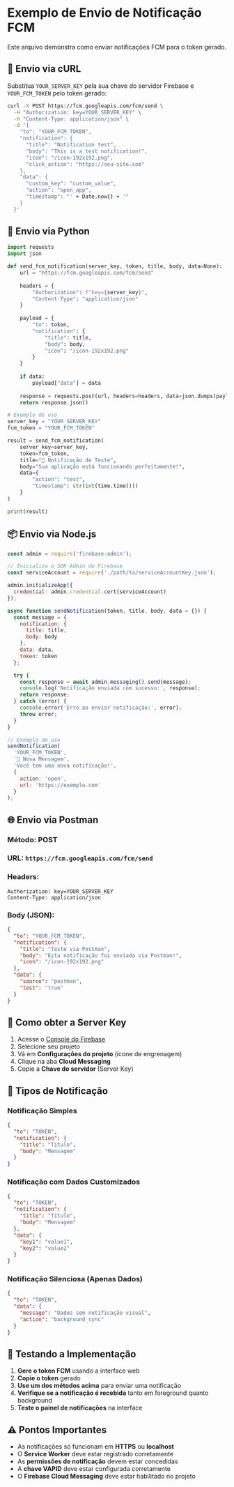 # Exemplo de Envio de Notificação FCM

Este arquivo demonstra como enviar notificações FCM para o token gerado.

## 🚀 Envio via cURL

Substitua `YOUR_SERVER_KEY` pela sua chave do servidor Firebase e `YOUR_FCM_TOKEN` pelo token gerado:

```bash
curl -X POST https://fcm.googleapis.com/fcm/send \
  -H "Authorization: key=YOUR_SERVER_KEY" \
  -H "Content-Type: application/json" \
  -d '{
    "to": "YOUR_FCM_TOKEN",
    "notification": {
      "title": "Notification test",
      "body": "This is a test notification!",
      "icon": "/icon-192x192.png",
      "click_action": "https://seu-site.com"
    },
    "data": {
      "custom_key": "custom_value",
      "action": "open_app",
      "timestamp": "' + Date.now() + '"
    }
  }'
```

## 🐍 Envio via Python

```python
import requests
import json

def send_fcm_notification(server_key, token, title, body, data=None):
    url = "https://fcm.googleapis.com/fcm/send"
    
    headers = {
        "Authorization": f"key={server_key}",
        "Content-Type": "application/json"
    }
    
    payload = {
        "to": token,
        "notification": {
            "title": title,
            "body": body,
            "icon": "/icon-192x192.png"
        }
    }
    
    if data:
        payload["data"] = data
    
    response = requests.post(url, headers=headers, data=json.dumps(payload))
    return response.json()

# Exemplo de uso
server_key = "YOUR_SERVER_KEY"
fcm_token = "YOUR_FCM_TOKEN"

result = send_fcm_notification(
    server_key=server_key,
    token=fcm_token,
    title="🎉 Notificação de Teste",
    body="Sua aplicação está funcionando perfeitamente!",
    data={
        "action": "test",
        "timestamp": str(int(time.time()))
    }
)

print(result)
```

## 📦 Envio via Node.js

```javascript
const admin = require('firebase-admin');

// Inicializa o SDK Admin do Firebase
const serviceAccount = require('./path/to/serviceAccountKey.json');

admin.initializeApp({
  credential: admin.credential.cert(serviceAccount)
});

async function sendNotification(token, title, body, data = {}) {
  const message = {
    notification: {
      title: title,
      body: body
    },
    data: data,
    token: token
  };

  try {
    const response = await admin.messaging().send(message);
    console.log('Notificação enviada com sucesso:', response);
    return response;
  } catch (error) {
    console.error('Erro ao enviar notificação:', error);
    throw error;
  }
}

// Exemplo de uso
sendNotification(
  'YOUR_FCM_TOKEN',
  '🔔 Nova Mensagem',
  'Você tem uma nova notificação!',
  {
    action: 'open',
    url: 'https://exemplo.com'
  }
);
```

## 🌐 Envio via Postman

### Método: POST
### URL: `https://fcm.googleapis.com/fcm/send`

### Headers:
```
Authorization: key=YOUR_SERVER_KEY
Content-Type: application/json
```

### Body (JSON):
```json
{
  "to": "YOUR_FCM_TOKEN",
  "notification": {
    "title": "Teste via Postman",
    "body": "Esta notificação foi enviada via Postman!",
    "icon": "/icon-192x192.png"
  },
  "data": {
    "source": "postman",
    "test": "true"
  }
}
```

## 🔑 Como obter a Server Key

1. Acesse o [Console do Firebase](https://console.firebase.google.com/)
2. Selecione seu projeto
3. Vá em **Configurações do projeto** (ícone de engrenagem)
4. Clique na aba **Cloud Messaging**
5. Copie a **Chave do servidor** (Server Key)

## 📱 Tipos de Notificação

### Notificação Simples
```json
{
  "to": "TOKEN",
  "notification": {
    "title": "Título",
    "body": "Mensagem"
  }
}
```

### Notificação com Dados Customizados
```json
{
  "to": "TOKEN",
  "notification": {
    "title": "Título",
    "body": "Mensagem"
  },
  "data": {
    "key1": "value1",
    "key2": "value2"
  }
}
```

### Notificação Silenciosa (Apenas Dados)
```json
{
  "to": "TOKEN",
  "data": {
    "message": "Dados sem notificação visual",
    "action": "background_sync"
  }
}
```

## 🎯 Testando a Implementação

1. **Gere o token FCM** usando a interface web
2. **Copie o token** gerado
3. **Use um dos métodos acima** para enviar uma notificação
4. **Verifique se a notificação é recebida** tanto em foreground quanto background
5. **Teste o painel de notificações** na interface

## ⚠️ Pontos Importantes

- As notificações só funcionam em **HTTPS** ou **localhost**
- O **Service Worker** deve estar registrado corretamente
- As **permissões de notificação** devem estar concedidas
- A **chave VAPID** deve estar configurada corretamente
- O **Firebase Cloud Messaging** deve estar habilitado no projeto
